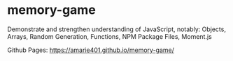 # memory-game
Demonstrate and strengthen understanding of JavaScript, notably:  Objects, Arrays, Random Generation, Functions, NPM Package Files, Moment.js

Github Pages: https://amarie401.github.io/memory-game/
